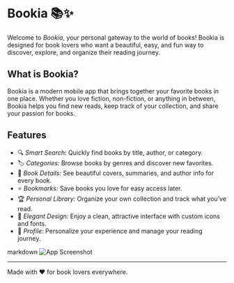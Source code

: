 # Bookia 📚✨

Welcome to *Bookia*, your personal gateway to the world of books! Bookia is designed for book lovers who want a beautiful, easy, and fun way to discover, explore, and organize their reading journey.

## What is Bookia?
Bookia is a modern mobile app that brings together your favorite books in one place. Whether you love fiction, non-fiction, or anything in between, Bookia helps you find new reads, keep track of your collection, and share your passion for books.

## Features
- 🔍 *Smart Search:* Quickly find books by title, author, or category.
- 🏷 *Categories:* Browse books by genres and discover new favorites.
- 📖 *Book Details:* See beautiful covers, summaries, and author info for every book.
- ⭐ *Bookmarks:* Save books you love for easy access later.
- 🏆 *Personal Library:* Organize your own collection and track what you’ve read.
- 🎨 *Elegant Design:* Enjoy a clean, attractive interface with custom icons and fonts.
- 👤 *Profile:* Personalize your experience and manage your reading journey.


markdown
![App Screenshot](assets/images/Home.png)


---

Made with ❤ for book lovers everywhere.
